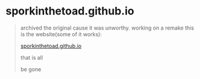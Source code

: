 # sporkinthetoad.github.io
>archived the original cause it was unworthy. working on a remake
>this is the website(some of it works):
>
>[sporkinthetoad.github.io](https://sporkinthetoad.github.io/)
>
>that is all
>
>be gone

